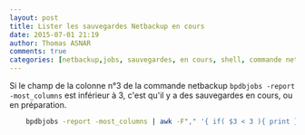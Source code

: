 ```yaml
---
layout: post
title: Lister les sauvegardes Netbackup en cours 
date: 2015-07-01 21:19
author: Thomas ASNAR
comments: true
categories: [netbackup,jobs, sauvegardes, en cours, shell, commande netbackup, awk, bpdbjobs]
---
```

Si le champ de la colonne n°3 de la commande netbackup `bpdbjobs -report -most_columns` est inférieur à 3, c'est qu'il y a des sauvegardes en cours, ou en préparation.

```bash
	bpdbjobs -report -most_columns | awk -F"," '{ if( $3 < 3 ){ print } }' 
```
